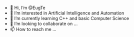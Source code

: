 - 👋 Hi, I’m @EugTe
- 👀 I’m interested in Artificial Intelligence and Automation   
- 🌱 I’m currently learning C++ and basic Computer Science
- 💞️ I’m looking to collaborate on ...
- 📫 How to reach me ...

<!---
EugTe/EugTe is a ✨ special ✨ repository because its `README.md` (this file) appears on your GitHub profile.
You can click the Preview link to take a look at your changes.
--->
